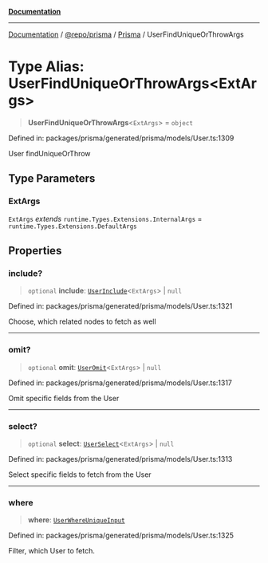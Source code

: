 [**Documentation**](../../../../../README.md)

***

[Documentation](../../../../../README.md) / [@repo/prisma](../../../README.md) / [Prisma](../README.md) / UserFindUniqueOrThrowArgs

# Type Alias: UserFindUniqueOrThrowArgs\<ExtArgs\>

> **UserFindUniqueOrThrowArgs**\<`ExtArgs`\> = `object`

Defined in: packages/prisma/generated/prisma/models/User.ts:1309

User findUniqueOrThrow

## Type Parameters

### ExtArgs

`ExtArgs` *extends* `runtime.Types.Extensions.InternalArgs` = `runtime.Types.Extensions.DefaultArgs`

## Properties

### include?

> `optional` **include**: [`UserInclude`](UserInclude.md)\<`ExtArgs`\> \| `null`

Defined in: packages/prisma/generated/prisma/models/User.ts:1321

Choose, which related nodes to fetch as well

***

### omit?

> `optional` **omit**: [`UserOmit`](UserOmit.md)\<`ExtArgs`\> \| `null`

Defined in: packages/prisma/generated/prisma/models/User.ts:1317

Omit specific fields from the User

***

### select?

> `optional` **select**: [`UserSelect`](UserSelect.md)\<`ExtArgs`\> \| `null`

Defined in: packages/prisma/generated/prisma/models/User.ts:1313

Select specific fields to fetch from the User

***

### where

> **where**: [`UserWhereUniqueInput`](UserWhereUniqueInput.md)

Defined in: packages/prisma/generated/prisma/models/User.ts:1325

Filter, which User to fetch.

